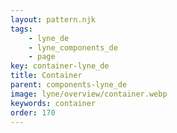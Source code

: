 ```yaml
---
layout: pattern.njk
tags: 
    - lyne_de
    - lyne_components_de
    - page
key: container-lyne_de
title: Container
parent: components-lyne_de
image: lyne/overview/container.webp
keywords: container
order: 170
---
```

